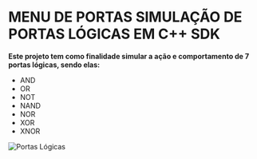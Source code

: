 # MENU DE PORTAS SIMULAÇÃO DE PORTAS LÓGICAS EM C++ SDK
**Este projeto tem como finalidade simular a ação e comportamento de 7 portas lógicas, sendo elas:**
 - AND
 - OR
 - NOT
 - NAND
 - NOR
 - XOR
 - XNOR 
 
 ![Portas Lógicas](http://pontogpp.com.br/static/353c8c5f0b4382675cabbb810314f2c6/2a4de/portas_logicas.png)